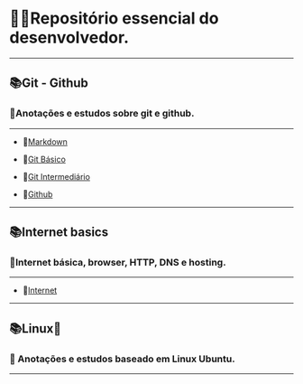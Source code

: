 # **:man_student:Repositório essencial do desenvolvedor.**

---

## **:books:Git - Github**
### :open_book:Anotações e estudos sobre git e github.

---

* :open_file_folder:[Markdown](https://github.com/Dev-HideyukiTakahashi/Essencial/blob/master/Pasta_essencial/Git_github/Markdown.MD)

* :open_file_folder:[Git Básico](https://github.com/Dev-HideyukiTakahashi/Essencial/blob/master/Pasta_essencial/Git_github/ComandosGit(b%C3%A1sico).MD)

* :open_file_folder:[Git Intermediário](https://github.com/Dev-HideyukiTakahashi/Essencial/blob/master/Pasta_essencial/Git_github/ComandosGit(intermedi%C3%A1rio).MD)

* :open_file_folder:[Github](https://github.com/Dev-HideyukiTakahashi/Essencial/blob/master/Pasta_essencial/Git_github/Github.MD)

---

## **:books:Internet basics**
### :open_book:Internet básica, browser, HTTP, DNS e hosting.

---

* :open_file_folder:[Internet](https://github.com/Dev-HideyukiTakahashi/Essencial/blob/master/Pasta_essencial/Internet/internet.md)

---

## **:books:Linux:penguin:**

### :open_book: Anotações e estudos baseado em Linux Ubuntu.

---


